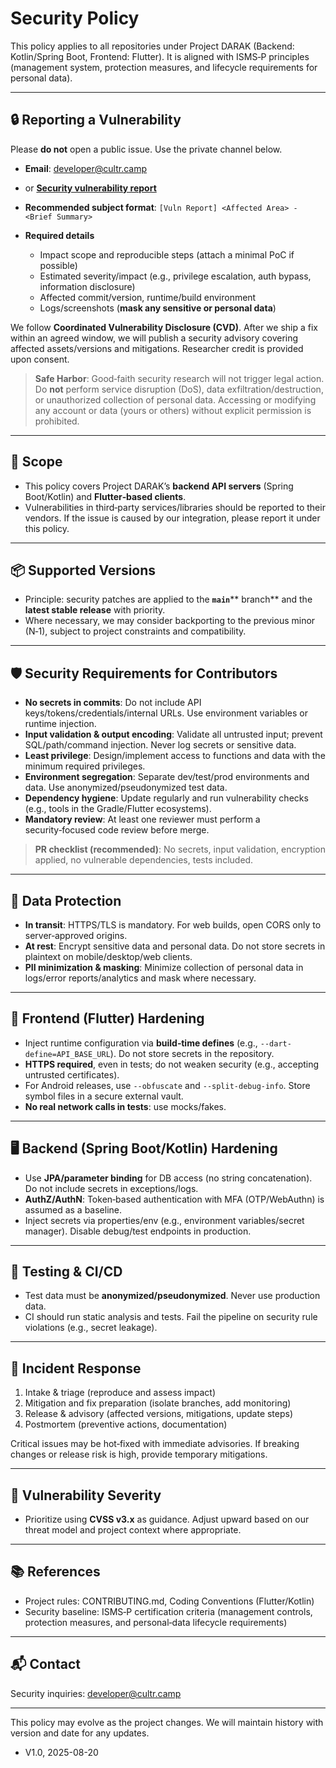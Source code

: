 # Security Policy

This policy applies to all repositories under Project DARAK (Backend: Kotlin/Spring Boot, Frontend: Flutter). It is aligned with ISMS‑P principles (management system, protection measures, and lifecycle requirements for personal data).

---

## 🔒 Reporting a Vulnerability

Please **do not** open a public issue. Use the private channel below.

* **Email**: [developer@cultr.camp](mailto:developer@cultr.camp)
* or **[Security vulnerability report](https://github.com/ProjectDARAK/DarakServer/security)**
* **Recommended subject format**: `[Vuln Report] <Affected Area> - <Brief Summary>`
* **Required details**

    * Impact scope and reproducible steps (attach a minimal PoC if possible)
    * Estimated severity/impact (e.g., privilege escalation, auth bypass, information disclosure)
    * Affected commit/version, runtime/build environment
    * Logs/screenshots (**mask any sensitive or personal data**)

We follow **Coordinated Vulnerability Disclosure (CVD)**. After we ship a fix within an agreed window, we will publish a security advisory covering affected assets/versions and mitigations. Researcher credit is provided upon consent.

> **Safe Harbor**: Good‑faith security research will not trigger legal action. Do **not** perform service disruption (DoS), data exfiltration/destruction, or unauthorized collection of personal data. Accessing or modifying any account or data (yours or others) without explicit permission is prohibited.

---

## 🧭 Scope

* This policy covers Project DARAK’s **backend API servers** (Spring Boot/Kotlin) and **Flutter‑based clients**.
* Vulnerabilities in third‑party services/libraries should be reported to their vendors. If the issue is caused by our integration, please report it under this policy.

---

## 📦 Supported Versions

* Principle: security patches are applied to the **`main`**\*\* branch\*\* and the **latest stable release** with priority.
* Where necessary, we may consider backporting to the previous minor (N‑1), subject to project constraints and compatibility.

---

## 🛡️ Security Requirements for Contributors

* **No secrets in commits**: Do not include API keys/tokens/credentials/internal URLs. Use environment variables or runtime injection.
* **Input validation & output encoding**: Validate all untrusted input; prevent SQL/path/command injection. Never log secrets or sensitive data.
* **Least privilege**: Design/implement access to functions and data with the minimum required privileges.
* **Environment segregation**: Separate dev/test/prod environments and data. Use anonymized/pseudonymized test data.
* **Dependency hygiene**: Update regularly and run vulnerability checks (e.g., tools in the Gradle/Flutter ecosystems).
* **Mandatory review**: At least one reviewer must perform a security‑focused code review before merge.

> **PR checklist (recommended)**: No secrets, input validation, encryption applied, no vulnerable dependencies, tests included.

---

## 🔐 Data Protection

* **In transit**: HTTPS/TLS is mandatory. For web builds, open CORS only to server‑approved origins.
* **At rest**: Encrypt sensitive data and personal data. Do not store secrets in plaintext on mobile/desktop/web clients.
* **PII minimization & masking**: Minimize collection of personal data in logs/error reports/analytics and mask where necessary.

---

## 📱 Frontend (Flutter) Hardening

* Inject runtime configuration via **build‑time defines** (e.g., `--dart-define=API_BASE_URL`). Do not store secrets in the repository.
* **HTTPS required**, even in tests; do not weaken security (e.g., accepting untrusted certificates).
* For Android releases, use `--obfuscate` and `--split-debug-info`. Store symbol files in a secure external vault.
* **No real network calls in tests**: use mocks/fakes.

---

## 🖥️ Backend (Spring Boot/Kotlin) Hardening

* Use **JPA/parameter binding** for DB access (no string concatenation). Do not include secrets in exceptions/logs.
* **AuthZ/AuthN**: Token‑based authentication with MFA (OTP/WebAuthn) is assumed as a baseline.
* Inject secrets via properties/env (e.g., environment variables/secret manager). Disable debug/test endpoints in production.

---

## 🧪 Testing & CI/CD

* Test data must be **anonymized/pseudonymized**. Never use production data.
* CI should run static analysis and tests. Fail the pipeline on security rule violations (e.g., secret leakage).

---

## 🧯 Incident Response

1. Intake & triage (reproduce and assess impact)
2. Mitigation and fix preparation (isolate branches, add monitoring)
3. Release & advisory (affected versions, mitigations, update steps)
4. Postmortem (preventive actions, documentation)

Critical issues may be hot‑fixed with immediate advisories. If breaking changes or release risk is high, provide temporary mitigations.

---

## 🧾 Vulnerability Severity

* Prioritize using **CVSS v3.x** as guidance. Adjust upward based on our threat model and project context where appropriate.

---

## 📚 References

* Project rules: CONTRIBUTING.md, Coding Conventions (Flutter/Kotlin)
* Security baseline: ISMS‑P certification criteria (management controls, protection measures, and personal‑data lifecycle requirements)

---

## 📬 Contact

Security inquiries: [developer@cultr.camp](mailto:developer@cultr.camp)

---

This policy may evolve as the project changes. We will maintain history with version and date for any updates.
- V1.0, 2025-08-20
